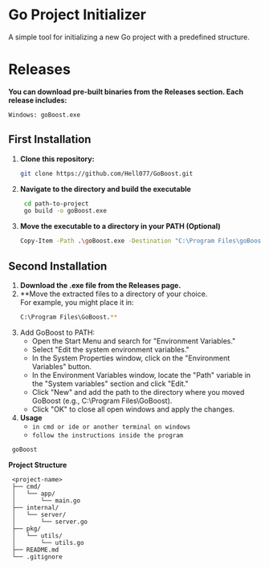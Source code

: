 # Go Project Initializer

A simple tool for initializing a new Go project with a predefined structure.

# Releases
**You can download pre-built binaries from the Releases section. Each release includes:**
```
Windows: goBoost.exe
```

## First Installation

1. **Clone this repository:**

   ```bash
   git clone https://github.com/Hell077/GoBoost.git
   ```
2. **Navigate to the directory and build the executable**
   ```bash
    cd path-to-project
    go build -o goBoost.exe
   ```
3. **Move the executable to a directory in your PATH (Optional)**
    ```bash
    Copy-Item -Path .\goBoost.exe -Destination "C:\Program Files\goBoost.exe"
   ```

## Second Installation

1.  **Download the .exe file from the Releases page.**
2. **Move the extracted files to a directory of your choice.
  <br/> For example, you might place it in: 
    ```bash
   C:\Program Files\GoBoost.**
   ```
3. Add GoBoost to PATH:
    - Open the Start Menu and search for "Environment Variables."<br/>
    - Select "Edit the system environment variables."<br/>
    - In the System Properties window, click on the "Environment Variables" button.<br/>
    - In the Environment Variables window, locate the "Path" variable in the "System variables" section and click "Edit."<br/>
    - Click "New" and add the path to the directory where you moved GoBoost (e.g., C:\Program Files\GoBoost).<br/>
    - Click "OK" to close all open windows and apply the changes.<br/>
4. **Usage**
   - ``in cmd or ide or another terminal on windows`` <br/>
   - ``follow the instructions inside the program``
  ```bash
   goBoost
   ```

**Project Structure**

  ````
   <project-name>
   ├── cmd/
   │   └── app/
   │       └── main.go
   ├── internal/
   │   └── server/
   │       └── server.go
   ├── pkg/
   │   └── utils/
   │       └── utils.go
   ├── README.md
   └── .gitignore

   ````



